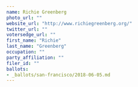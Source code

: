 ```yaml
---
name: Richie Greenberg
photo_url: ""
website_url: "http://www.richiegreenberg.org/"
twitter_url: ""
votersedge_url: ""
first_name: "Richie"
last_name: "Greenberg"
occupation: ""
party_affiliation: ""
filer_id: ""
ballots:
- _ballots/san-francisco/2018-06-05.md
---
```


